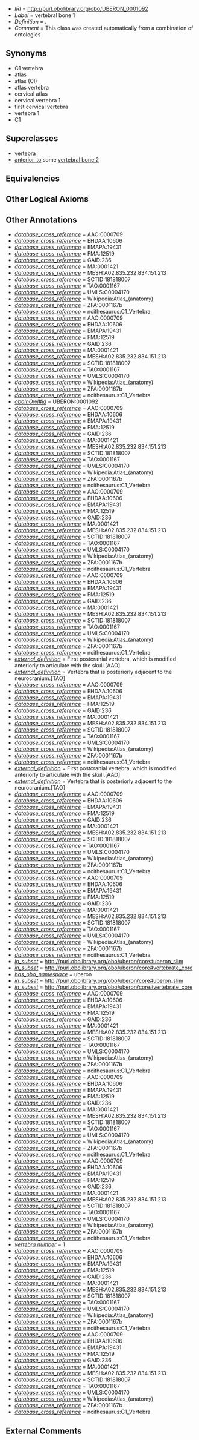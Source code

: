  * *IRI* = http://purl.obolibrary.org/obo/UBERON_0001092
 * *Label* = vertebral bone 1
 * *Definition* = .
 * *Comment* = This class was created automatically from a combination of ontologies

## Synonyms

 * C1 vertebra
 * atlas
 * atlas (CI)
 * atlas vertebra
 * cervical atlas
 * cervical vertebra 1
 * first cervical vertebra
 * vertebra 1
 * C1

## Superclasses

 * [vertebra](../../UBERON/12/UBERON_0002412.md)
 * [anterior_to](../../BSPO/96/BSPO_0000096.md) some [vertebral bone 2](../../UBERON/93/UBERON_0001093.md)

## Equivalencies


## Other Logical Axioms


## Other Annotations

 * *[database_cross_reference](../../ef/oboInOwl#hasDbXref.md)* = AAO:0000709
 * *[database_cross_reference](../../ef/oboInOwl#hasDbXref.md)* = EHDAA:10606
 * *[database_cross_reference](../../ef/oboInOwl#hasDbXref.md)* = EMAPA:19431
 * *[database_cross_reference](../../ef/oboInOwl#hasDbXref.md)* = FMA:12519
 * *[database_cross_reference](../../ef/oboInOwl#hasDbXref.md)* = GAID:236
 * *[database_cross_reference](../../ef/oboInOwl#hasDbXref.md)* = MA:0001421
 * *[database_cross_reference](../../ef/oboInOwl#hasDbXref.md)* = MESH:A02.835.232.834.151.213
 * *[database_cross_reference](../../ef/oboInOwl#hasDbXref.md)* = SCTID:181818007
 * *[database_cross_reference](../../ef/oboInOwl#hasDbXref.md)* = TAO:0001167
 * *[database_cross_reference](../../ef/oboInOwl#hasDbXref.md)* = UMLS:C0004170
 * *[database_cross_reference](../../ef/oboInOwl#hasDbXref.md)* = Wikipedia:Atlas_(anatomy)
 * *[database_cross_reference](../../ef/oboInOwl#hasDbXref.md)* = ZFA:0001167b
 * *[database_cross_reference](../../ef/oboInOwl#hasDbXref.md)* = ncithesaurus:C1_Vertebra
 * *[database_cross_reference](../../ef/oboInOwl#hasDbXref.md)* = AAO:0000709
 * *[database_cross_reference](../../ef/oboInOwl#hasDbXref.md)* = EHDAA:10606
 * *[database_cross_reference](../../ef/oboInOwl#hasDbXref.md)* = EMAPA:19431
 * *[database_cross_reference](../../ef/oboInOwl#hasDbXref.md)* = FMA:12519
 * *[database_cross_reference](../../ef/oboInOwl#hasDbXref.md)* = GAID:236
 * *[database_cross_reference](../../ef/oboInOwl#hasDbXref.md)* = MA:0001421
 * *[database_cross_reference](../../ef/oboInOwl#hasDbXref.md)* = MESH:A02.835.232.834.151.213
 * *[database_cross_reference](../../ef/oboInOwl#hasDbXref.md)* = SCTID:181818007
 * *[database_cross_reference](../../ef/oboInOwl#hasDbXref.md)* = TAO:0001167
 * *[database_cross_reference](../../ef/oboInOwl#hasDbXref.md)* = UMLS:C0004170
 * *[database_cross_reference](../../ef/oboInOwl#hasDbXref.md)* = Wikipedia:Atlas_(anatomy)
 * *[database_cross_reference](../../ef/oboInOwl#hasDbXref.md)* = ZFA:0001167b
 * *[database_cross_reference](../../ef/oboInOwl#hasDbXref.md)* = ncithesaurus:C1_Vertebra
 * *[oboInOwl#id](../../id/oboInOwl#id.md)* = UBERON:0001092
 * *[database_cross_reference](../../ef/oboInOwl#hasDbXref.md)* = AAO:0000709
 * *[database_cross_reference](../../ef/oboInOwl#hasDbXref.md)* = EHDAA:10606
 * *[database_cross_reference](../../ef/oboInOwl#hasDbXref.md)* = EMAPA:19431
 * *[database_cross_reference](../../ef/oboInOwl#hasDbXref.md)* = FMA:12519
 * *[database_cross_reference](../../ef/oboInOwl#hasDbXref.md)* = GAID:236
 * *[database_cross_reference](../../ef/oboInOwl#hasDbXref.md)* = MA:0001421
 * *[database_cross_reference](../../ef/oboInOwl#hasDbXref.md)* = MESH:A02.835.232.834.151.213
 * *[database_cross_reference](../../ef/oboInOwl#hasDbXref.md)* = SCTID:181818007
 * *[database_cross_reference](../../ef/oboInOwl#hasDbXref.md)* = TAO:0001167
 * *[database_cross_reference](../../ef/oboInOwl#hasDbXref.md)* = UMLS:C0004170
 * *[database_cross_reference](../../ef/oboInOwl#hasDbXref.md)* = Wikipedia:Atlas_(anatomy)
 * *[database_cross_reference](../../ef/oboInOwl#hasDbXref.md)* = ZFA:0001167b
 * *[database_cross_reference](../../ef/oboInOwl#hasDbXref.md)* = ncithesaurus:C1_Vertebra
 * *[database_cross_reference](../../ef/oboInOwl#hasDbXref.md)* = AAO:0000709
 * *[database_cross_reference](../../ef/oboInOwl#hasDbXref.md)* = EHDAA:10606
 * *[database_cross_reference](../../ef/oboInOwl#hasDbXref.md)* = EMAPA:19431
 * *[database_cross_reference](../../ef/oboInOwl#hasDbXref.md)* = FMA:12519
 * *[database_cross_reference](../../ef/oboInOwl#hasDbXref.md)* = GAID:236
 * *[database_cross_reference](../../ef/oboInOwl#hasDbXref.md)* = MA:0001421
 * *[database_cross_reference](../../ef/oboInOwl#hasDbXref.md)* = MESH:A02.835.232.834.151.213
 * *[database_cross_reference](../../ef/oboInOwl#hasDbXref.md)* = SCTID:181818007
 * *[database_cross_reference](../../ef/oboInOwl#hasDbXref.md)* = TAO:0001167
 * *[database_cross_reference](../../ef/oboInOwl#hasDbXref.md)* = UMLS:C0004170
 * *[database_cross_reference](../../ef/oboInOwl#hasDbXref.md)* = Wikipedia:Atlas_(anatomy)
 * *[database_cross_reference](../../ef/oboInOwl#hasDbXref.md)* = ZFA:0001167b
 * *[database_cross_reference](../../ef/oboInOwl#hasDbXref.md)* = ncithesaurus:C1_Vertebra
 * *[database_cross_reference](../../ef/oboInOwl#hasDbXref.md)* = AAO:0000709
 * *[database_cross_reference](../../ef/oboInOwl#hasDbXref.md)* = EHDAA:10606
 * *[database_cross_reference](../../ef/oboInOwl#hasDbXref.md)* = EMAPA:19431
 * *[database_cross_reference](../../ef/oboInOwl#hasDbXref.md)* = FMA:12519
 * *[database_cross_reference](../../ef/oboInOwl#hasDbXref.md)* = GAID:236
 * *[database_cross_reference](../../ef/oboInOwl#hasDbXref.md)* = MA:0001421
 * *[database_cross_reference](../../ef/oboInOwl#hasDbXref.md)* = MESH:A02.835.232.834.151.213
 * *[database_cross_reference](../../ef/oboInOwl#hasDbXref.md)* = SCTID:181818007
 * *[database_cross_reference](../../ef/oboInOwl#hasDbXref.md)* = TAO:0001167
 * *[database_cross_reference](../../ef/oboInOwl#hasDbXref.md)* = UMLS:C0004170
 * *[database_cross_reference](../../ef/oboInOwl#hasDbXref.md)* = Wikipedia:Atlas_(anatomy)
 * *[database_cross_reference](../../ef/oboInOwl#hasDbXref.md)* = ZFA:0001167b
 * *[database_cross_reference](../../ef/oboInOwl#hasDbXref.md)* = ncithesaurus:C1_Vertebra
 * *[external_definition](../../UBPROP/01/UBPROP_0000001.md)* = First postcranial vertebra, which is modified anteriorly to articulate with the skull.[AAO]
 * *[external_definition](../../UBPROP/01/UBPROP_0000001.md)* = Vertebra that is posteriorly adjacent to the neurocranium.[TAO]
 * *[database_cross_reference](../../ef/oboInOwl#hasDbXref.md)* = AAO:0000709
 * *[database_cross_reference](../../ef/oboInOwl#hasDbXref.md)* = EHDAA:10606
 * *[database_cross_reference](../../ef/oboInOwl#hasDbXref.md)* = EMAPA:19431
 * *[database_cross_reference](../../ef/oboInOwl#hasDbXref.md)* = FMA:12519
 * *[database_cross_reference](../../ef/oboInOwl#hasDbXref.md)* = GAID:236
 * *[database_cross_reference](../../ef/oboInOwl#hasDbXref.md)* = MA:0001421
 * *[database_cross_reference](../../ef/oboInOwl#hasDbXref.md)* = MESH:A02.835.232.834.151.213
 * *[database_cross_reference](../../ef/oboInOwl#hasDbXref.md)* = SCTID:181818007
 * *[database_cross_reference](../../ef/oboInOwl#hasDbXref.md)* = TAO:0001167
 * *[database_cross_reference](../../ef/oboInOwl#hasDbXref.md)* = UMLS:C0004170
 * *[database_cross_reference](../../ef/oboInOwl#hasDbXref.md)* = Wikipedia:Atlas_(anatomy)
 * *[database_cross_reference](../../ef/oboInOwl#hasDbXref.md)* = ZFA:0001167b
 * *[database_cross_reference](../../ef/oboInOwl#hasDbXref.md)* = ncithesaurus:C1_Vertebra
 * *[external_definition](../../UBPROP/01/UBPROP_0000001.md)* = First postcranial vertebra, which is modified anteriorly to articulate with the skull.[AAO]
 * *[external_definition](../../UBPROP/01/UBPROP_0000001.md)* = Vertebra that is posteriorly adjacent to the neurocranium.[TAO]
 * *[database_cross_reference](../../ef/oboInOwl#hasDbXref.md)* = AAO:0000709
 * *[database_cross_reference](../../ef/oboInOwl#hasDbXref.md)* = EHDAA:10606
 * *[database_cross_reference](../../ef/oboInOwl#hasDbXref.md)* = EMAPA:19431
 * *[database_cross_reference](../../ef/oboInOwl#hasDbXref.md)* = FMA:12519
 * *[database_cross_reference](../../ef/oboInOwl#hasDbXref.md)* = GAID:236
 * *[database_cross_reference](../../ef/oboInOwl#hasDbXref.md)* = MA:0001421
 * *[database_cross_reference](../../ef/oboInOwl#hasDbXref.md)* = MESH:A02.835.232.834.151.213
 * *[database_cross_reference](../../ef/oboInOwl#hasDbXref.md)* = SCTID:181818007
 * *[database_cross_reference](../../ef/oboInOwl#hasDbXref.md)* = TAO:0001167
 * *[database_cross_reference](../../ef/oboInOwl#hasDbXref.md)* = UMLS:C0004170
 * *[database_cross_reference](../../ef/oboInOwl#hasDbXref.md)* = Wikipedia:Atlas_(anatomy)
 * *[database_cross_reference](../../ef/oboInOwl#hasDbXref.md)* = ZFA:0001167b
 * *[database_cross_reference](../../ef/oboInOwl#hasDbXref.md)* = ncithesaurus:C1_Vertebra
 * *[database_cross_reference](../../ef/oboInOwl#hasDbXref.md)* = AAO:0000709
 * *[database_cross_reference](../../ef/oboInOwl#hasDbXref.md)* = EHDAA:10606
 * *[database_cross_reference](../../ef/oboInOwl#hasDbXref.md)* = EMAPA:19431
 * *[database_cross_reference](../../ef/oboInOwl#hasDbXref.md)* = FMA:12519
 * *[database_cross_reference](../../ef/oboInOwl#hasDbXref.md)* = GAID:236
 * *[database_cross_reference](../../ef/oboInOwl#hasDbXref.md)* = MA:0001421
 * *[database_cross_reference](../../ef/oboInOwl#hasDbXref.md)* = MESH:A02.835.232.834.151.213
 * *[database_cross_reference](../../ef/oboInOwl#hasDbXref.md)* = SCTID:181818007
 * *[database_cross_reference](../../ef/oboInOwl#hasDbXref.md)* = TAO:0001167
 * *[database_cross_reference](../../ef/oboInOwl#hasDbXref.md)* = UMLS:C0004170
 * *[database_cross_reference](../../ef/oboInOwl#hasDbXref.md)* = Wikipedia:Atlas_(anatomy)
 * *[database_cross_reference](../../ef/oboInOwl#hasDbXref.md)* = ZFA:0001167b
 * *[database_cross_reference](../../ef/oboInOwl#hasDbXref.md)* = ncithesaurus:C1_Vertebra
 * *[in_subset](../../et/oboInOwl#inSubset.md)* = http://purl.obolibrary.org/obo/uberon/core#uberon_slim
 * *[in_subset](../../et/oboInOwl#inSubset.md)* = http://purl.obolibrary.org/obo/uberon/core#vertebrate_core
 * *[has_obo_namespace](../../ce/oboInOwl#hasOBONamespace.md)* = uberon
 * *[in_subset](../../et/oboInOwl#inSubset.md)* = http://purl.obolibrary.org/obo/uberon/core#uberon_slim
 * *[in_subset](../../et/oboInOwl#inSubset.md)* = http://purl.obolibrary.org/obo/uberon/core#vertebrate_core
 * *[database_cross_reference](../../ef/oboInOwl#hasDbXref.md)* = AAO:0000709
 * *[database_cross_reference](../../ef/oboInOwl#hasDbXref.md)* = EHDAA:10606
 * *[database_cross_reference](../../ef/oboInOwl#hasDbXref.md)* = EMAPA:19431
 * *[database_cross_reference](../../ef/oboInOwl#hasDbXref.md)* = FMA:12519
 * *[database_cross_reference](../../ef/oboInOwl#hasDbXref.md)* = GAID:236
 * *[database_cross_reference](../../ef/oboInOwl#hasDbXref.md)* = MA:0001421
 * *[database_cross_reference](../../ef/oboInOwl#hasDbXref.md)* = MESH:A02.835.232.834.151.213
 * *[database_cross_reference](../../ef/oboInOwl#hasDbXref.md)* = SCTID:181818007
 * *[database_cross_reference](../../ef/oboInOwl#hasDbXref.md)* = TAO:0001167
 * *[database_cross_reference](../../ef/oboInOwl#hasDbXref.md)* = UMLS:C0004170
 * *[database_cross_reference](../../ef/oboInOwl#hasDbXref.md)* = Wikipedia:Atlas_(anatomy)
 * *[database_cross_reference](../../ef/oboInOwl#hasDbXref.md)* = ZFA:0001167b
 * *[database_cross_reference](../../ef/oboInOwl#hasDbXref.md)* = ncithesaurus:C1_Vertebra
 * *[database_cross_reference](../../ef/oboInOwl#hasDbXref.md)* = AAO:0000709
 * *[database_cross_reference](../../ef/oboInOwl#hasDbXref.md)* = EHDAA:10606
 * *[database_cross_reference](../../ef/oboInOwl#hasDbXref.md)* = EMAPA:19431
 * *[database_cross_reference](../../ef/oboInOwl#hasDbXref.md)* = FMA:12519
 * *[database_cross_reference](../../ef/oboInOwl#hasDbXref.md)* = GAID:236
 * *[database_cross_reference](../../ef/oboInOwl#hasDbXref.md)* = MA:0001421
 * *[database_cross_reference](../../ef/oboInOwl#hasDbXref.md)* = MESH:A02.835.232.834.151.213
 * *[database_cross_reference](../../ef/oboInOwl#hasDbXref.md)* = SCTID:181818007
 * *[database_cross_reference](../../ef/oboInOwl#hasDbXref.md)* = TAO:0001167
 * *[database_cross_reference](../../ef/oboInOwl#hasDbXref.md)* = UMLS:C0004170
 * *[database_cross_reference](../../ef/oboInOwl#hasDbXref.md)* = Wikipedia:Atlas_(anatomy)
 * *[database_cross_reference](../../ef/oboInOwl#hasDbXref.md)* = ZFA:0001167b
 * *[database_cross_reference](../../ef/oboInOwl#hasDbXref.md)* = ncithesaurus:C1_Vertebra
 * *[database_cross_reference](../../ef/oboInOwl#hasDbXref.md)* = AAO:0000709
 * *[database_cross_reference](../../ef/oboInOwl#hasDbXref.md)* = EHDAA:10606
 * *[database_cross_reference](../../ef/oboInOwl#hasDbXref.md)* = EMAPA:19431
 * *[database_cross_reference](../../ef/oboInOwl#hasDbXref.md)* = FMA:12519
 * *[database_cross_reference](../../ef/oboInOwl#hasDbXref.md)* = GAID:236
 * *[database_cross_reference](../../ef/oboInOwl#hasDbXref.md)* = MA:0001421
 * *[database_cross_reference](../../ef/oboInOwl#hasDbXref.md)* = MESH:A02.835.232.834.151.213
 * *[database_cross_reference](../../ef/oboInOwl#hasDbXref.md)* = SCTID:181818007
 * *[database_cross_reference](../../ef/oboInOwl#hasDbXref.md)* = TAO:0001167
 * *[database_cross_reference](../../ef/oboInOwl#hasDbXref.md)* = UMLS:C0004170
 * *[database_cross_reference](../../ef/oboInOwl#hasDbXref.md)* = Wikipedia:Atlas_(anatomy)
 * *[database_cross_reference](../../ef/oboInOwl#hasDbXref.md)* = ZFA:0001167b
 * *[database_cross_reference](../../ef/oboInOwl#hasDbXref.md)* = ncithesaurus:C1_Vertebra
 * *[vertebra number](../../UBPROP/07/UBPROP_0000107.md)* = 1
 * *[database_cross_reference](../../ef/oboInOwl#hasDbXref.md)* = AAO:0000709
 * *[database_cross_reference](../../ef/oboInOwl#hasDbXref.md)* = EHDAA:10606
 * *[database_cross_reference](../../ef/oboInOwl#hasDbXref.md)* = EMAPA:19431
 * *[database_cross_reference](../../ef/oboInOwl#hasDbXref.md)* = FMA:12519
 * *[database_cross_reference](../../ef/oboInOwl#hasDbXref.md)* = GAID:236
 * *[database_cross_reference](../../ef/oboInOwl#hasDbXref.md)* = MA:0001421
 * *[database_cross_reference](../../ef/oboInOwl#hasDbXref.md)* = MESH:A02.835.232.834.151.213
 * *[database_cross_reference](../../ef/oboInOwl#hasDbXref.md)* = SCTID:181818007
 * *[database_cross_reference](../../ef/oboInOwl#hasDbXref.md)* = TAO:0001167
 * *[database_cross_reference](../../ef/oboInOwl#hasDbXref.md)* = UMLS:C0004170
 * *[database_cross_reference](../../ef/oboInOwl#hasDbXref.md)* = Wikipedia:Atlas_(anatomy)
 * *[database_cross_reference](../../ef/oboInOwl#hasDbXref.md)* = ZFA:0001167b
 * *[database_cross_reference](../../ef/oboInOwl#hasDbXref.md)* = ncithesaurus:C1_Vertebra
 * *[database_cross_reference](../../ef/oboInOwl#hasDbXref.md)* = AAO:0000709
 * *[database_cross_reference](../../ef/oboInOwl#hasDbXref.md)* = EHDAA:10606
 * *[database_cross_reference](../../ef/oboInOwl#hasDbXref.md)* = EMAPA:19431
 * *[database_cross_reference](../../ef/oboInOwl#hasDbXref.md)* = FMA:12519
 * *[database_cross_reference](../../ef/oboInOwl#hasDbXref.md)* = GAID:236
 * *[database_cross_reference](../../ef/oboInOwl#hasDbXref.md)* = MA:0001421
 * *[database_cross_reference](../../ef/oboInOwl#hasDbXref.md)* = MESH:A02.835.232.834.151.213
 * *[database_cross_reference](../../ef/oboInOwl#hasDbXref.md)* = SCTID:181818007
 * *[database_cross_reference](../../ef/oboInOwl#hasDbXref.md)* = TAO:0001167
 * *[database_cross_reference](../../ef/oboInOwl#hasDbXref.md)* = UMLS:C0004170
 * *[database_cross_reference](../../ef/oboInOwl#hasDbXref.md)* = Wikipedia:Atlas_(anatomy)
 * *[database_cross_reference](../../ef/oboInOwl#hasDbXref.md)* = ZFA:0001167b
 * *[database_cross_reference](../../ef/oboInOwl#hasDbXref.md)* = ncithesaurus:C1_Vertebra

## External Comments

